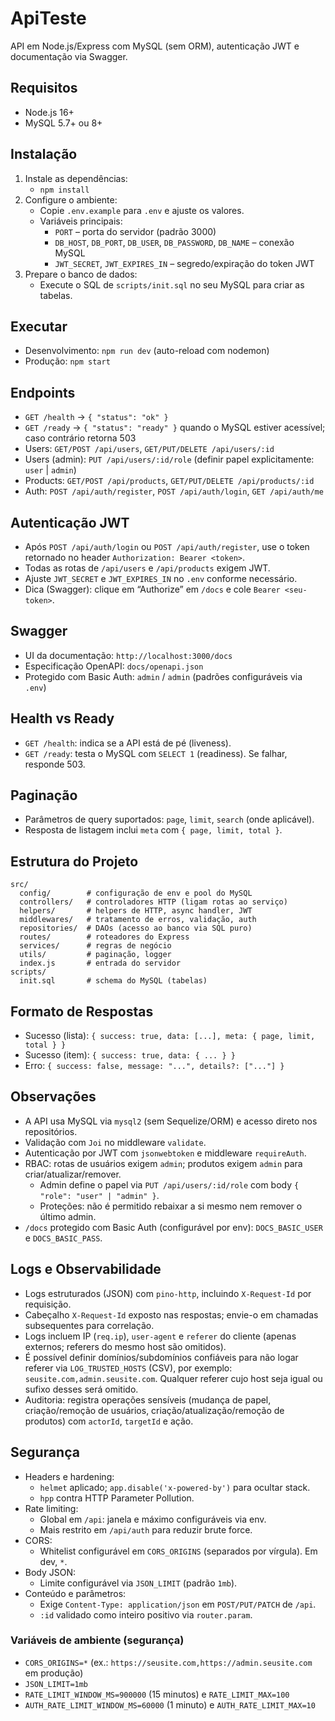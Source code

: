 # ApiTeste

API em Node.js/Express com MySQL (sem ORM), autenticação JWT e documentação via Swagger.

## Requisitos

- Node.js 16+
- MySQL 5.7+ ou 8+

## Instalação

1. Instale as dependências:
   - `npm install`
2. Configure o ambiente:
   - Copie `.env.example` para `.env` e ajuste os valores.
   - Variáveis principais:
     - `PORT` – porta do servidor (padrão 3000)
     - `DB_HOST`, `DB_PORT`, `DB_USER`, `DB_PASSWORD`, `DB_NAME` – conexão MySQL
     - `JWT_SECRET`, `JWT_EXPIRES_IN` – segredo/expiração do token JWT
3. Prepare o banco de dados:
   - Execute o SQL de `scripts/init.sql` no seu MySQL para criar as tabelas.

## Executar

- Desenvolvimento: `npm run dev` (auto-reload com nodemon)
- Produção: `npm start`

## Endpoints

- `GET /health` → `{ "status": "ok" }`
- `GET /ready` → `{ "status": "ready" }` quando o MySQL estiver acessível; caso contrário retorna 503
- Users: `GET/POST /api/users`, `GET/PUT/DELETE /api/users/:id`
- Users (admin): `PUT /api/users/:id/role` (definir papel explicitamente: `user` | `admin`)
- Products: `GET/POST /api/products`, `GET/PUT/DELETE /api/products/:id`
- Auth: `POST /api/auth/register`, `POST /api/auth/login`, `GET /api/auth/me`

## Autenticação JWT

- Após `POST /api/auth/login` ou `POST /api/auth/register`, use o token retornado no header `Authorization: Bearer <token>`.
- Todas as rotas de `/api/users` e `/api/products` exigem JWT.
- Ajuste `JWT_SECRET` e `JWT_EXPIRES_IN` no `.env` conforme necessário.
- Dica (Swagger): clique em “Authorize” em `/docs` e cole `Bearer <seu-token>`.

## Swagger

- UI da documentação: `http://localhost:3000/docs`
- Especificação OpenAPI: `docs/openapi.json`
 - Protegido com Basic Auth: `admin` / `admin` (padrões configuráveis via `.env`)

## Health vs Ready

- `GET /health`: indica se a API está de pé (liveness).
- `GET /ready`: testa o MySQL com `SELECT 1` (readiness). Se falhar, responde 503.

## Paginação

- Parâmetros de query suportados: `page`, `limit`, `search` (onde aplicável).
- Resposta de listagem inclui `meta` com `{ page, limit, total }`.

## Estrutura do Projeto

```
src/
  config/        # configuração de env e pool do MySQL
  controllers/   # controladores HTTP (ligam rotas ao serviço)
  helpers/       # helpers de HTTP, async handler, JWT
  middlewares/   # tratamento de erros, validação, auth
  repositories/  # DAOs (acesso ao banco via SQL puro)
  routes/        # roteadores do Express
  services/      # regras de negócio
  utils/         # paginação, logger
  index.js       # entrada do servidor
scripts/
  init.sql       # schema do MySQL (tabelas)
```

## Formato de Respostas

- Sucesso (lista): `{ success: true, data: [...], meta: { page, limit, total } }`
- Sucesso (item): `{ success: true, data: { ... } }`
- Erro: `{ success: false, message: "...", details?: ["..."] }`

## Observações

- A API usa MySQL via `mysql2` (sem Sequelize/ORM) e acesso direto nos repositórios.
- Validação com `Joi` no middleware `validate`.
- Autenticação por JWT com `jsonwebtoken` e middleware `requireAuth`.
- RBAC: rotas de usuários exigem `admin`; produtos exigem `admin` para criar/atualizar/remover.
  - Admin define o papel via `PUT /api/users/:id/role` com body `{ "role": "user" | "admin" }`.
  - Proteções: não é permitido rebaixar a si mesmo nem remover o último admin.
- `/docs` protegido com Basic Auth (configurável por env): `DOCS_BASIC_USER` e `DOCS_BASIC_PASS`.

## Logs e Observabilidade

- Logs estruturados (JSON) com `pino-http`, incluindo `X-Request-Id` por requisição.
- Cabeçalho `X-Request-Id` exposto nas respostas; envie-o em chamadas subsequentes para correlação.
- Logs incluem IP (`req.ip`), `user-agent` e `referer` do cliente (apenas externos; referers do mesmo host são omitidos).
- É possível definir domínios/subdomínios confiáveis para não logar referer via `LOG_TRUSTED_HOSTS` (CSV),
  por exemplo: `seusite.com,admin.seusite.com`. Qualquer referer cujo host seja igual ou sufixo desses será omitido.
- Auditoria: registra operações sensíveis (mudança de papel, criação/remoção de usuários, criação/atualização/remoção de produtos) com `actorId`, `targetId` e ação.

## Segurança

- Headers e hardening:
  - `helmet` aplicado; `app.disable('x-powered-by')` para ocultar stack.
  - `hpp` contra HTTP Parameter Pollution.
- Rate limiting:
  - Global em `/api`: janela e máximo configuráveis via env.
  - Mais restrito em `/api/auth` para reduzir brute force.
- CORS:
  - Whitelist configurável em `CORS_ORIGINS` (separados por vírgula). Em dev, `*`.
- Body JSON:
  - Limite configurável via `JSON_LIMIT` (padrão `1mb`).
- Conteúdo e parâmetros:
  - Exige `Content-Type: application/json` em `POST/PUT/PATCH` de `/api`.
  - `:id` validado como inteiro positivo via `router.param`.

### Variáveis de ambiente (segurança)

- `CORS_ORIGINS=*` (ex.: `https://seusite.com,https://admin.seusite.com` em produção)
- `JSON_LIMIT=1mb`
- `RATE_LIMIT_WINDOW_MS=900000` (15 minutos) e `RATE_LIMIT_MAX=100`
- `AUTH_RATE_LIMIT_WINDOW_MS=60000` (1 minuto) e `AUTH_RATE_LIMIT_MAX=10`
